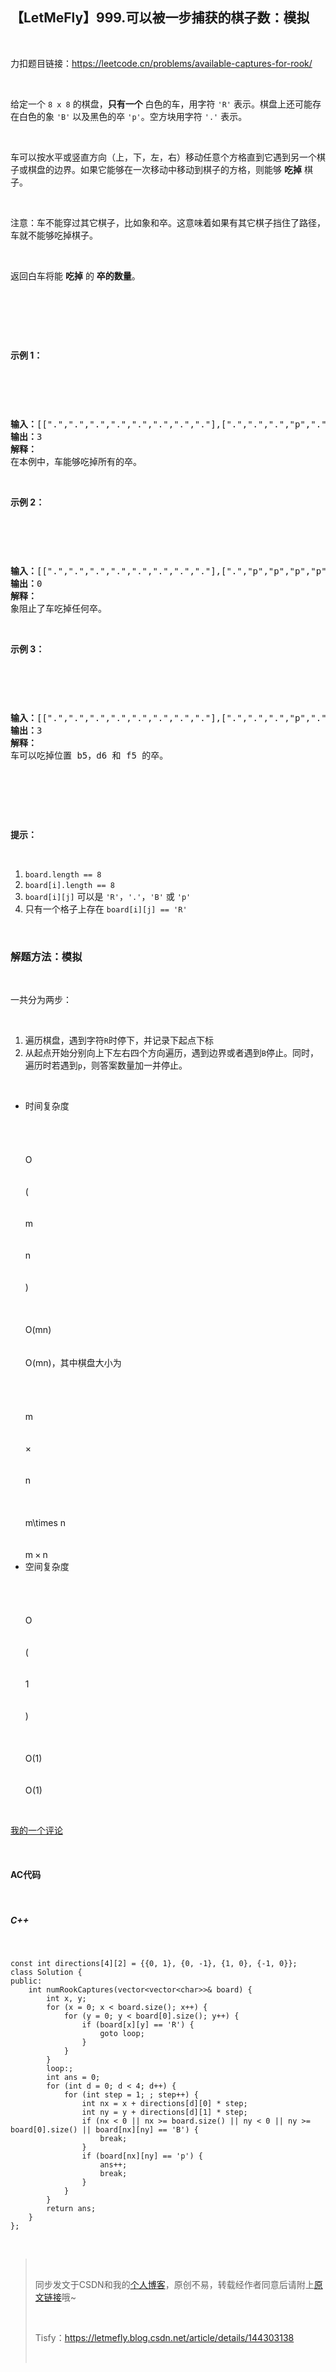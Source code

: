 <h2><a id="LetMeFly999_0"></a>【LetMeFly】999.可以被一步捕获的棋子数：模拟</h2> <br><p>力扣题目链接：<a href="https://leetcode.cn/problems/available-captures-for-rook/" rel="nofollow">https://leetcode.cn/problems/available-captures-for-rook/</a></p> <br><p>给定一个 <code>8 x 8</code> 的棋盘，<strong>只有一个</strong> 白色的车，用字符 <code>'R'</code> 表示。棋盘上还可能存在白色的象 <code>'B'</code> 以及黑色的卒 <code>'p'</code>。空方块用字符 <code>'.'</code> 表示。</p> <br><p>车可以按水平或竖直方向（上，下，左，右）移动任意个方格直到它遇到另一个棋子或棋盘的边界。如果它能够在一次移动中移动到棋子的方格，则能够 <strong>吃掉</strong> 棋子。</p> <br><p>注意：车不能穿过其它棋子，比如象和卒。这意味着如果有其它棋子挡住了路径，车就不能够吃掉棋子。</p> <br><p>返回白车将能 <strong>吃掉</strong> 的 <strong>卒的数量</strong>。</p> <br><p> </p> <br><p><strong>示例 1：</strong></p> <br><p><img alt="" src="https://i-blog.csdnimg.cn/img_convert/c5a81153bc8dd0db2dcb64d520a2ab58.png" /></p> <br><pre><strong>输入：</strong>[[".",".",".",".",".",".",".","."],[".",".",".","p",".",".",".","."],[".",".",".","R",".",".",".","p"],[".",".",".",".",".",".",".","."],[".",".",".",".",".",".",".","."],[".",".",".","p",".",".",".","."],[".",".",".",".",".",".",".","."],[".",".",".",".",".",".",".","."]]<br><strong>输出：</strong>3<br><strong>解释：<br></strong>在本例中，车能够吃掉所有的卒。<br></pre> <br><p><strong>示例 2：</strong></p> <br><p><img alt="" src="https://i-blog.csdnimg.cn/img_convert/617dca298b30319e3a1365413d0bd125.png" /></p> <br><pre><strong>输入：</strong>[[".",".",".",".",".",".",".","."],[".","p","p","p","p","p",".","."],[".","p","p","B","p","p",".","."],[".","p","B","R","B","p",".","."],[".","p","p","B","p","p",".","."],[".","p","p","p","p","p",".","."],[".",".",".",".",".",".",".","."],[".",".",".",".",".",".",".","."]]<br><strong>输出：</strong>0<br><strong>解释：<br></strong>象阻止了车吃掉任何卒。<br></pre> <br><p><strong>示例 3：</strong></p> <br><p><img alt="" src="https://i-blog.csdnimg.cn/img_convert/c6923e8e3773d79d7683148a81598674.png" /></p> <br><pre><strong>输入：</strong>[[".",".",".",".",".",".",".","."],[".",".",".","p",".",".",".","."],[".",".",".","p",".",".",".","."],["p","p",".","R",".","p","B","."],[".",".",".",".",".",".",".","."],[".",".",".","B",".",".",".","."],[".",".",".","p",".",".",".","."],[".",".",".",".",".",".",".","."]]<br><strong>输出：</strong>3<br><strong>解释： </strong><br>车可以吃掉位置 b5，d6 和 f5 的卒。<br></pre> <br><p> </p> <br><p><strong>提示：</strong></p> <br><ol><li><code>board.length == 8</code></li><li><code>board[i].length == 8</code></li><li><code>board[i][j]</code> 可以是 <code>'R'</code>，<code>'.'</code>，<code>'B'</code> 或 <code>'p'</code></li><li>只有一个格子上存在 <code>board[i][j] == 'R'</code></li></ol> <br><h3><a id="_60"></a>解题方法：模拟</h3> <br><p>一共分为两步：</p> <br><ol><li>遍历棋盘，遇到字符<code>R</code>时停下，并记录下起点下标</li><li>从起点开始分别向上下左右四个方向遍历，遇到边界或者遇到<code>B</code>停止。同时，遍历时若遇到<code>p</code>，则答案数量加一并停止。</li></ol> <br><ul><li>时间复杂度<span class="katex--inline"><span class="katex"><span class="katex-mathml"> <br>      <br>       <br>        <br>        <br>          O <br>         <br>        <br>          ( <br>         <br>        <br>          m <br>         <br>        <br>          n <br>         <br>        <br>          ) <br>         <br>        <br>       <br>         O(mn) <br>        <br>       <br>     </span><span class="katex-html"><span class="base"><span class="strut" style="height: 1em; vertical-align: -0.25em;"></span><span class="mord mathnormal" style="margin-right: 0.0278em;">O</span><span class="mopen">(</span><span class="mord mathnormal">mn</span><span class="mclose">)</span></span></span></span></span>，其中棋盘大小为<span class="katex--inline"><span class="katex"><span class="katex-mathml"> <br>      <br>       <br>        <br>        <br>          m <br>         <br>        <br>          × <br>         <br>        <br>          n <br>         <br>        <br>       <br>         m\times n <br>        <br>       <br>     </span><span class="katex-html"><span class="base"><span class="strut" style="height: 0.6667em; vertical-align: -0.0833em;"></span><span class="mord mathnormal">m</span><span class="mspace" style="margin-right: 0.2222em;"></span><span class="mbin">×</span><span class="mspace" style="margin-right: 0.2222em;"></span></span><span class="base"><span class="strut" style="height: 0.4306em;"></span><span class="mord mathnormal">n</span></span></span></span></span></li><li>空间复杂度<span class="katex--inline"><span class="katex"><span class="katex-mathml"> <br>      <br>       <br>        <br>        <br>          O <br>         <br>        <br>          ( <br>         <br>        <br>          1 <br>         <br>        <br>          ) <br>         <br>        <br>       <br>         O(1) <br>        <br>       <br>     </span><span class="katex-html"><span class="base"><span class="strut" style="height: 1em; vertical-align: -0.25em;"></span><span class="mord mathnormal" style="margin-right: 0.0278em;">O</span><span class="mopen">(</span><span class="mord">1</span><span class="mclose">)</span></span></span></span></span></li></ul> <br><p><a href="https://leetcode.cn/problems/available-captures-for-rook/solutions/170099/che-de-ke-yong-bu-huo-liang-by-leetcode-solution/comments/2438607" rel="nofollow">我的一个评论</a></p> <br><h4><a id="AC_72"></a>AC代码</h4> <br><h5><a id="C_74"></a>C++</h5> <br><pre><code class="prism language-cpp"><span class="token keyword">const</span> <span class="token keyword">int</span> directions<span class="token punctuation">[</span><span class="token number">4</span><span class="token punctuation">]</span><span class="token punctuation">[</span><span class="token number">2</span><span class="token punctuation">]</span> <span class="token operator">=</span> <span class="token punctuation">{<!-- --></span><span class="token punctuation">{<!-- --></span><span class="token number">0</span><span class="token punctuation">,</span> <span class="token number">1</span><span class="token punctuation">}</span><span class="token punctuation">,</span> <span class="token punctuation">{<!-- --></span><span class="token number">0</span><span class="token punctuation">,</span> <span class="token operator">-</span><span class="token number">1</span><span class="token punctuation">}</span><span class="token punctuation">,</span> <span class="token punctuation">{<!-- --></span><span class="token number">1</span><span class="token punctuation">,</span> <span class="token number">0</span><span class="token punctuation">}</span><span class="token punctuation">,</span> <span class="token punctuation">{<!-- --></span><span class="token operator">-</span><span class="token number">1</span><span class="token punctuation">,</span> <span class="token number">0</span><span class="token punctuation">}</span><span class="token punctuation">}</span><span class="token punctuation">;</span><br><span class="token keyword">class</span> <span class="token class-name">Solution</span> <span class="token punctuation">{<!-- --></span><br><span class="token keyword">public</span><span class="token operator">:</span><br>    <span class="token keyword">int</span> <span class="token function">numRookCaptures</span><span class="token punctuation">(</span>vector<span class="token operator"><</span>vector<span class="token operator"><</span><span class="token keyword">char</span><span class="token operator">>></span><span class="token operator">&</span> board<span class="token punctuation">)</span> <span class="token punctuation">{<!-- --></span><br>        <span class="token keyword">int</span> x<span class="token punctuation">,</span> y<span class="token punctuation">;</span><br>        <span class="token keyword">for</span> <span class="token punctuation">(</span>x <span class="token operator">=</span> <span class="token number">0</span><span class="token punctuation">;</span> x <span class="token operator"><</span> board<span class="token punctuation">.</span><span class="token function">size</span><span class="token punctuation">(</span><span class="token punctuation">)</span><span class="token punctuation">;</span> x<span class="token operator">++</span><span class="token punctuation">)</span> <span class="token punctuation">{<!-- --></span><br>            <span class="token keyword">for</span> <span class="token punctuation">(</span>y <span class="token operator">=</span> <span class="token number">0</span><span class="token punctuation">;</span> y <span class="token operator"><</span> board<span class="token punctuation">[</span><span class="token number">0</span><span class="token punctuation">]</span><span class="token punctuation">.</span><span class="token function">size</span><span class="token punctuation">(</span><span class="token punctuation">)</span><span class="token punctuation">;</span> y<span class="token operator">++</span><span class="token punctuation">)</span> <span class="token punctuation">{<!-- --></span><br>                <span class="token keyword">if</span> <span class="token punctuation">(</span>board<span class="token punctuation">[</span>x<span class="token punctuation">]</span><span class="token punctuation">[</span>y<span class="token punctuation">]</span> <span class="token operator">==</span> <span class="token char">'R'</span><span class="token punctuation">)</span> <span class="token punctuation">{<!-- --></span><br>                    <span class="token keyword">goto</span> loop<span class="token punctuation">;</span><br>                <span class="token punctuation">}</span><br>            <span class="token punctuation">}</span><br>        <span class="token punctuation">}</span><br>        loop<span class="token operator">:</span><span class="token punctuation">;</span><br>        <span class="token keyword">int</span> ans <span class="token operator">=</span> <span class="token number">0</span><span class="token punctuation">;</span><br>        <span class="token keyword">for</span> <span class="token punctuation">(</span><span class="token keyword">int</span> d <span class="token operator">=</span> <span class="token number">0</span><span class="token punctuation">;</span> d <span class="token operator"><</span> <span class="token number">4</span><span class="token punctuation">;</span> d<span class="token operator">++</span><span class="token punctuation">)</span> <span class="token punctuation">{<!-- --></span><br>            <span class="token keyword">for</span> <span class="token punctuation">(</span><span class="token keyword">int</span> step <span class="token operator">=</span> <span class="token number">1</span><span class="token punctuation">;</span> <span class="token punctuation">;</span> step<span class="token operator">++</span><span class="token punctuation">)</span> <span class="token punctuation">{<!-- --></span><br>                <span class="token keyword">int</span> nx <span class="token operator">=</span> x <span class="token operator">+</span> directions<span class="token punctuation">[</span>d<span class="token punctuation">]</span><span class="token punctuation">[</span><span class="token number">0</span><span class="token punctuation">]</span> <span class="token operator">*</span> step<span class="token punctuation">;</span><br>                <span class="token keyword">int</span> ny <span class="token operator">=</span> y <span class="token operator">+</span> directions<span class="token punctuation">[</span>d<span class="token punctuation">]</span><span class="token punctuation">[</span><span class="token number">1</span><span class="token punctuation">]</span> <span class="token operator">*</span> step<span class="token punctuation">;</span><br>                <span class="token keyword">if</span> <span class="token punctuation">(</span>nx <span class="token operator"><</span> <span class="token number">0</span> <span class="token operator">||</span> nx <span class="token operator">>=</span> board<span class="token punctuation">.</span><span class="token function">size</span><span class="token punctuation">(</span><span class="token punctuation">)</span> <span class="token operator">||</span> ny <span class="token operator"><</span> <span class="token number">0</span> <span class="token operator">||</span> ny <span class="token operator">>=</span> board<span class="token punctuation">[</span><span class="token number">0</span><span class="token punctuation">]</span><span class="token punctuation">.</span><span class="token function">size</span><span class="token punctuation">(</span><span class="token punctuation">)</span> <span class="token operator">||</span> board<span class="token punctuation">[</span>nx<span class="token punctuation">]</span><span class="token punctuation">[</span>ny<span class="token punctuation">]</span> <span class="token operator">==</span> <span class="token char">'B'</span><span class="token punctuation">)</span> <span class="token punctuation">{<!-- --></span><br>                    <span class="token keyword">break</span><span class="token punctuation">;</span><br>                <span class="token punctuation">}</span><br>                <span class="token keyword">if</span> <span class="token punctuation">(</span>board<span class="token punctuation">[</span>nx<span class="token punctuation">]</span><span class="token punctuation">[</span>ny<span class="token punctuation">]</span> <span class="token operator">==</span> <span class="token char">'p'</span><span class="token punctuation">)</span> <span class="token punctuation">{<!-- --></span><br>                    ans<span class="token operator">++</span><span class="token punctuation">;</span><br>                    <span class="token keyword">break</span><span class="token punctuation">;</span><br>                <span class="token punctuation">}</span><br>            <span class="token punctuation">}</span><br>        <span class="token punctuation">}</span><br>        <span class="token keyword">return</span> ans<span class="token punctuation">;</span><br>    <span class="token punctuation">}</span><br><span class="token punctuation">}</span><span class="token punctuation">;</span><br></code></pre> <br><blockquote> <br> <p>同步发文于CSDN和我的<a href="https://blog.letmefly.xyz/" rel="nofollow">个人博客</a>，原创不易，转载经作者同意后请附上<a href="https://blog.letmefly.xyz/2024/12/07/LeetCode%200999.%E5%8F%AF%E4%BB%A5%E8%A2%AB%E4%B8%80%E6%AD%A5%E6%8D%95%E8%8E%B7%E7%9A%84%E6%A3%8B%E5%AD%90%E6%95%B0/" rel="nofollow">原文链接</a>哦~</p> <br> <p>Tisfy：<a href="https://letmefly.blog.csdn.net/article/details/144303138" rel="nofollow">https://letmefly.blog.csdn.net/article/details/144303138</a></p> <br></blockquote>